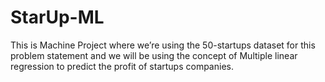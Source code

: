 # StarUp-ML
This is Machine Project where we’re using the 50-startups dataset for this problem statement and we will be using the concept of Multiple linear regression to predict the profit of startups companies.
